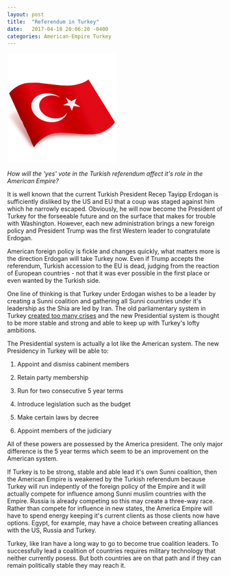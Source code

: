 ```yaml
---
layout: post
title:  "Referendum in Turkey"
date:   2017-04-18 20:06:20 -0400
categories: American-Empire Turkey
---
```




![Turkey flag](../assets/turkey_flag.png)

*How will the 'yes' vote in the Turkish referendum affect it's role in the American Empire?*

It is well known that the current Turkish President Recep Tayipp Erdogan is sufficiently disliked by the US and EU that a coup was staged against him which he narrowly escaped.  Obviously, he will now become the President of Turkey for the forseeable future and on the surface that makes for trouble with Washington.  However, each new administration brings a new foreign policy and President Trump was the first Western leader to congratulate Erdogan.   

<!--excerpt-->

American foreign policy is fickle and changes quickly, what matters more is the direction Erdogan will take Turkey now.  Even if Trump accepts the referendum, Turkish accession to the EU is dead, judging from the reaction of European countries - not that it was ever possible in the first place or even wanted by the Turkish side.  

One line of thinking is that Turkey under Erdogan wishes to be a leader by creating a Sunni coalition and gathering all Sunni countries under it's leadership as the Shia are led by Iran. The old parliamentary system in Turkey [created too many crises](https://www.dailysabah.com/columns/fahrettin-altun/2017/04/22/western-losers-clubs-misconception-of-turkey "Western losers' club's misconception of Turkey") and the new Presidential system is thought to be more stable and strong and able to keep up with Turkey's lofty ambitions. 

The Presidential system is actually a lot like the American system. The new Presidency in Turkey will be able to:

1) Appoint and dismiss cabinent members

2) Retain party membership

3) Run for two consecutive 5 year terms

4) Introduce legislation such as the budget

5) Make certain laws by decree

6) Appoint members of the judiciary

All of these powers are possessed by the America president. The only major difference is the 5 year terms which seem to be an improvement on the American system. 

If Turkey is to be strong, stable and able lead it's own Sunni coalition, then the American Empire is weakened by the Turkish referendum because Turkey will run indepently of the foreign policy of the Empire and it will actually compete for influence among Sunni muslim countries with the Empire.  Russia is already competing so this may create a three-way race.  Rather than compete for influence in new states, the America Empire will have to spend energy keeping it's current clients as those clients now have options.  Egypt, for example, may have a choice between creating alliances with the US, Russia and Turkey.  

Turkey, like Iran have a long way to go to become true coalition leaders.  To successfully lead a coalition of countries requires military technology that neither currently posess.  But both countries are on that path and if they can remain politically stable they may reach it. 








